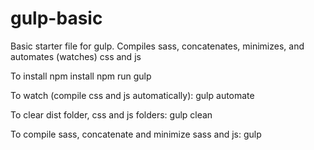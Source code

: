 # gulp-basic
Basic starter file for gulp. Compiles sass, concatenates, minimizes, and automates (watches) css and js

To install
npm install 
npm run gulp

To watch (compile css and js automatically):
gulp automate

To clear dist folder, css and js folders:
gulp clean

To compile sass, concatenate and minimize sass and js:
gulp

